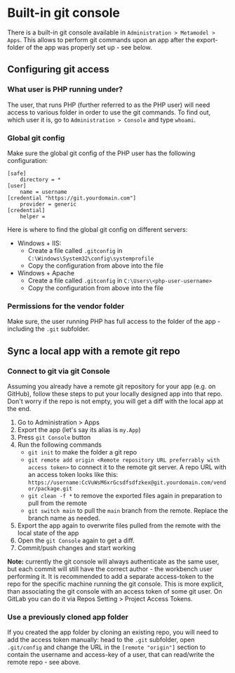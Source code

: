 # Built-in git console

There is a built-in git console available in `Administration > Metamodel > Apps`. This allows to perform git commands upon an app after the export-folder of the app was properly set up - see below.

## Configuring git access

### What user is PHP running under?

The user, that runs PHP (further referred to as the PHP user) will need access to various folder in order to use the git commands. To find out, which user it is, go to `Administration > Console` and type `whoami`.

### Global git config 

Make sure the global git config of the PHP user has the following configuration:

```
[safe]
	directory = *
[user]
	name = username
[credential "https://git.yourdomain.com"]
	provider = generic
[credential]
    helper = 

```

Here is where to find the global git config on different servers:

- Windows + IIS: 
	- Create a file called `.gitconfig` in `C:\Windows\System32\config\systemprofile`
	- Copy the configuration from above into the file
- Windows + Apache
	- Create a file called `.gitconfig` in `C:\Users\<php-user-username>`
	- Copy the configuration from above into the file

### Permissions for the vendor folder

Make sure, the user running PHP has full access to the folder of the app - including the `.git` subfolder.

## Sync a local app with a remote git repo

### Connect to git via git Console

Assuming you already have a remote git repository for your app (e.g. on GitHub), follow these steps to put your locally designed app into that repo. Don't worry if the repo is not empty, you will get a diff with the local app at the end.

1. Go to Administration > Apps
2. Export the app (let's say its alias is `my.App`)
3. Press `git Console` button
4. Run the following commands
	- `git init` to make the folder a git repo
	- `git remote add origin <Remote repository URL preferrably with access token>` to connect it to the remote git server. A repo URL with an access token looks like this: `https://username:CcVuWsM6xrGcsdfsdfzkex@git.yourdomain.com/vendor/package.git`
	- `git clean -f *` to remove the exported files again in preparation to pull from the remote
	- `git switch main` to pull the `main` branch from the remote. Replace the branch name as needed.
5. Export the app again to overwrite files pulled from the remote with the local state of the app
6. Open the `git Console` again to get a diff.
7. Commit/push changes and start working

**Note:** currently the git console will always authenticate as the same user, but each commit will still have the correct author - the workbench user performing it. It is recommended to add a separate access-token to the repo for the specific machine running the git console. This is more explicit, than associating the git console with an access token of some git user. On GitLab you can do it via Repos Setting > Project Access Tokens.

### Use a previously cloned app folder

If you created the app folder by cloning an existing repo, you will need to add the access token manually: head to the `.git` subfolder, open `.git/config` and change the URL in the `[remote "origin"]` section to contain the username and access-key of a user, that can read/write the remote repo - see above.